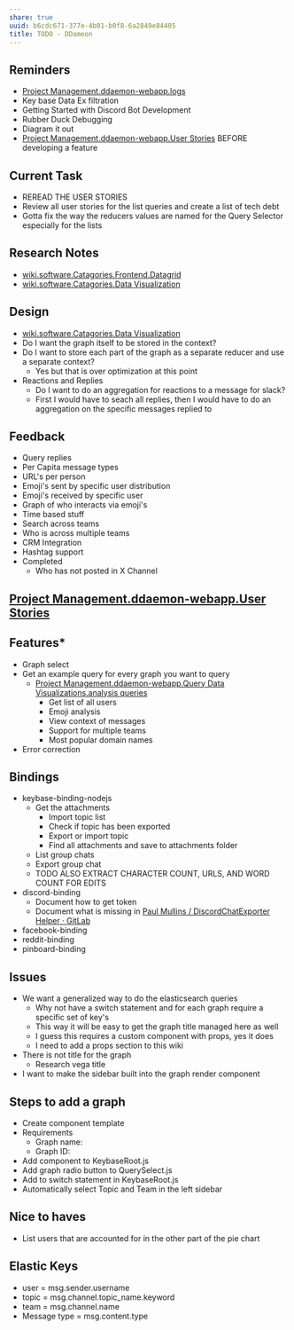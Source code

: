 ```yaml
---
share: true
uuid: b6cdc671-377e-4b01-b0f8-6a2849e84405
title: TODO - DDameon
---
```

## Reminders

* [Project Management.ddaemon-webapp.logs](/96e3ea02-9a99-4783-af83-bb7a0ca6e44d)
* Key base Data Ex filtration
* Getting Started with Discord Bot Development
* Rubber Duck Debugging
* Diagram it out
* [Project Management.ddaemon-webapp.User Stories](/undefined) BEFORE developing a feature

## Current Task

* REREAD THE USER STORIES
* Review all user stories for the list queries and create a list of tech debt
* Gotta fix the way the reducers values are named for the Query Selector especially for the lists

## Research Notes

* [wiki.software.Catagories.Frontend.Datagrid](/undefined)
* [wiki.software.Catagories.Data Visualization](/undefined)

## Design

* [wiki.software.Catagories.Data Visualization](/undefined)
* Do I want the graph itself to be stored in the context?
* Do I want to store each part of the graph as a separate reducer and use a separate context?
  * Yes but that is over optimization at this point
* Reactions and Replies
  * Do I want to do an aggregation for reactions to a message for slack?
  * First I would have to seach all replies, then I would have to do an aggregation on the specific messages replied to


## Feedback

* Query replies
* Per Capita message types
* URL's per person
* Emoji's sent by specific user distribution
* Emoji's received by specific user
* Graph of who interacts via emoji's
* Time based stuff
* Search across teams
* Who is across multiple teams
* CRM Integration
* Hashtag support
* Completed
  * Who has not posted in X Channel

## [Project Management.ddaemon-webapp.User Stories](/undefined)

## Features*

* Graph select
* Get an example query for every graph you want to query
  * [Project Management.ddaemon-webapp.Query Data Visualizations.analysis queries](/da8ee43f-5075-4547-a583-65a941185d4a)
    * Get list of all users
    * Emoji analysis
    * View context of messages
    * Support for multiple teams
    * Most popular domain names
* Error correction

## Bindings

* keybase-binding-nodejs
  * Get the attachments
    * Import topic list
    * Check if topic has been exported
    * Export or import topic
    * Find all attachments and save to attachments folder
  * List group chats
  * Export group chat
  * TODO ALSO EXTRACT CHARACTER COUNT, URLS, AND WORD COUNT FOR EDITS
* discord-binding
  * Document how to get token
  * Document what is missing in [Paul Mullins / DiscordChatExporter Helper · GitLab](https://gitlab.com/dentropy/DiscordChatExporter-Helper)
* facebook-binding
* reddit-binding
* pinboard-binding

## Issues

* We want a generalized way to do the elasticsearch queries
  * Why not have a switch statement and for each graph require a specific set of key's
  * This way it will be easy to get the graph title managed here as well
  * I guess this requires a custom component with props, yes it does
  * I need to add a props section to this wiki
* There is not title for the graph
  * Research vega title
* I want to make the sidebar built into the graph render component

## Steps to add a graph

* Create component template
* Requirements
  * Graph name:
  * Graph ID:
* Add component to KeybaseRoot.js
* Add graph radio button to QuerySelect.js
* Add to switch statement in KeybaseRoot.js
* Automatically select Topic and Team in the left sidebar

## Nice to haves

* List users that are accounted for in the other part of the pie chart

## Elastic Keys

* user = msg.sender.username
* topic = msg.channel.topic_name.keyword
* team = msg.channel.name
* Message type = msg.content.type
